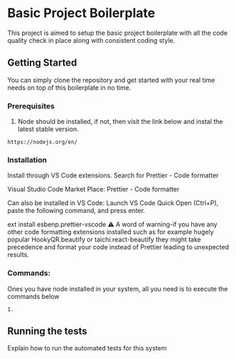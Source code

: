 # Basic Project Boilerplate

This project is aimed to setup the basic project boilerplate with all the code quality check in place along with consistent coding style.

## Getting Started

You can simply clone the repository and get started with your real time needs on top of this boilerplate in no time.

### Prerequisites

1. Node should be installed, if not, then visit the link below and instal the latest stable version.

```
https://nodejs.org/en/
```

### Installation
Install through VS Code extensions. Search for Prettier - Code formatter

Visual Studio Code Market Place: Prettier - Code formatter

Can also be installed in VS Code: Launch VS Code Quick Open (Ctrl+P), paste the following command, and press enter.

ext install esbenp.prettier-vscode
⚠ A word of warning-if you have any other code formatting extensions installed such as for example hugely popular HookyQR.beautify or taichi.react-beautify they might take precedence and format your code instead of Prettier leading to unexpected results.



### Commands:
Ones you have node installed in your system, all you need is to execute the commands below
```
1.

```
## Running the tests

Explain how to run the automated tests for this system
